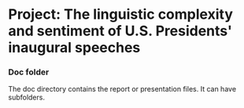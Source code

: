 # Project: The linguistic complexity and sentiment of U.S. Presidents' inaugural speeches
### Doc folder

The doc directory contains the report or presentation files. It can have subfolders.  